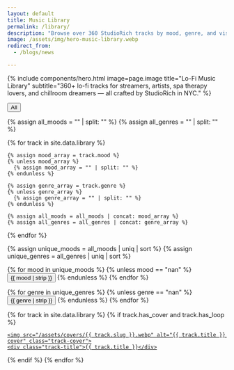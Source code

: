 ```yaml
---
layout: default
title: Music Library
permalink: /library/
description: "Browse over 360 StudioRich tracks by mood, genre, and visual aesthetic."
image: /assets/img/hero-music-library.webp
redirect_from:
  - /blogs/news

---
```

{% include components/hero.html
  image=page.image
  title="Lo-Fi Music Library"
  subtitle="360+ lo-fi tracks for streamers, artists, spa therapy lovers, and chillroom dreamers — all crafted by StudioRich in NYC."
%}




<div class="filter-bar">
  <button data-filter="all" data-type="all" class="active">All</button>

  {% assign all_moods = "" | split: "" %}
  {% assign all_genres = "" | split: "" %}

  {% for track in site.data.library %}

    {% assign mood_array = track.mood %}
    {% unless mood_array %}
      {% assign mood_array = "" | split: "" %}
    {% endunless %}

    {% assign genre_array = track.genre %}
    {% unless genre_array %}
      {% assign genre_array = "" | split: "" %}
    {% endunless %}

    {% assign all_moods = all_moods | concat: mood_array %}
    {% assign all_genres = all_genres | concat: genre_array %}
  {% endfor %}

  {% assign unique_moods = all_moods | uniq | sort %}
  {% assign unique_genres = all_genres | uniq | sort %}

  <!-- Moods -->
  {% for mood in unique_moods %}
    {% unless mood == "nan" %}
      <button data-filter="{{ mood | downcase | strip }}" data-type="mood">{{ mood | strip }}</button>
    {% endunless %}
  {% endfor %}

  <!-- Genres -->
  {% for genre in unique_genres %}
    {% unless genre == "nan" %}
      <button data-filter="{{ genre | downcase | strip }}" data-type="genre">{{ genre | strip }}</button>
    {% endunless %}
  {% endfor %}

</div>




<section class="track-grid">


  {% for track in site.data.library %}
  {% if track.has_cover and track.has_loop %}
  <a class="track-card"
     href="/tracks/{{ track.slug }}/?autoplay=1"
     data-mood="{{ track.mood | join: ' ' | downcase }}"
     data-genre="{{ track.genre | join: ' ' | downcase }}">

    <img src="/assets/covers/{{ track.slug }}.webp" alt="{{ track.title }} cover" class="track-cover">
    <div class="track-title">{{ track.title }}</div>
  </a>
  {% endif %}
  {% endfor %}
</section>



<script>
  const cards = document.querySelectorAll('.track-card');
  const filterButtons = document.querySelectorAll('[data-filter]');
  let selectedMood = null;
  let selectedGenre = null;

  function updateGenreButtonsForMood(mood) {
    const genreButtons = document.querySelectorAll('button[data-type="genre"]');
    genreButtons.forEach(btn => {
      const genre = btn.dataset.filter;
      const hasMatch = Array.from(cards).some(card => {
        const moods = (card.dataset.mood || '').split(' ');
        const genres = (card.dataset.genre || '').split(' ');
        return moods.includes(mood) && genres.includes(genre);
      });
      btn.classList.toggle('disabled', !hasMatch);
    });
  }

  function updateFilters() {
    // Reset button states
    filterButtons.forEach(btn => btn.classList.remove('active'));

    if (selectedMood) {
      document.querySelector(`[data-filter="${selectedMood}"][data-type="mood"]`)?.classList.add('active');
    }
    if (selectedGenre) {
      document.querySelector(`[data-filter="${selectedGenre}"][data-type="genre"]`)?.classList.add('active');
    }
    if (!selectedMood && !selectedGenre) {
      document.querySelector(`[data-filter="all"]`)?.classList.add('active');
    }

    // Show matching cards
    cards.forEach(card => {
      const moods = (card.dataset.mood || '').split(' ');
      const genres = (card.dataset.genre || '').split(' ');
      const moodMatch = !selectedMood || moods.includes(selectedMood);
      const genreMatch = !selectedGenre || genres.includes(selectedGenre);
      card.style.display = (moodMatch && genreMatch) ? '' : 'none';
    });

    // Update genre buttons to reflect what's available for selected mood
    if (selectedMood) {
      updateGenreButtonsForMood(selectedMood);
    } else {
      document.querySelectorAll('button[data-type="genre"]').forEach(btn => btn.classList.remove('disabled'));
    }
  }

  filterButtons.forEach(button => {
    button.addEventListener('click', () => {
      const type = button.dataset.type;
      const value = button.dataset.filter;

      if (value === 'all') {
        selectedMood = null;
        selectedGenre = null;
      } else if (type === 'mood') {
        selectedMood = (selectedMood === value) ? null : value;
      } else if (type === 'genre') {
        selectedGenre = (selectedGenre === value) ? null : value;
      }

      // GA tracking
      if (typeof gtag === 'function') {
        gtag('event', 'filter_selected', {
          filter_type: type,
          filter_value: value,
          page_location: window.location.pathname
        });
      }

      updateFilters();
    });
  });

  // Apply URL param filter on load
  const params = new URLSearchParams(window.location.search);
  const genreFromURL = params.get('genre');
  if (genreFromURL) selectedGenre = genreFromURL.toLowerCase();
  updateFilters();
</script>
